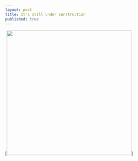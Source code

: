```yaml
---
layout: post
title: It's still under construction
published: true
---
```


[<img src="{{ site.baseurl }}/images/under-construction.jpg" style="width: 400px;" style="text-align:center"/>]

